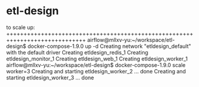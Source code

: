 # etl-design

to scale up:
+++++++++++++++++++++++++++++++++++++++++++++++++++++++++++++++++++++++++++++
airflow@mllxv-yu:~/workspace/etl-design$ docker-compose-1.9.0 up -d
Creating network "etldesign_default" with the default driver
Creating etldesign_redis_1
Creating etldesign_monitor_1
Creating etldesign_web_1
Creating etldesign_worker_1
airflow@mllxv-yu:~/workspace/etl-design$ docker-compose-1.9.0 scale worker=3
Creating and starting etldesign_worker_2 ... done
Creating and starting etldesign_worker_3 ... done



